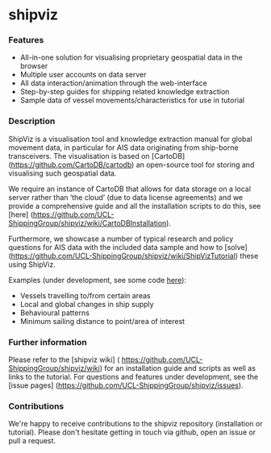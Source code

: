 # shipviz

### Features
* All-in-one solution for visualising proprietary geospatial data in the browser
* Multiple user accounts on data server
* All data interaction/animation through the web-interface
* Step-by-step guides for shipping related knowledge extraction
* Sample data of vessel movements/characteristics for use in tutorial


### Description

ShipViz is a visualisation tool and knowledge extraction manual for global movement data, in particular for AIS data originating from ship-borne transceivers.
The visualisation is based on [CartoDB] (https://github.com/CartoDB/cartodb) an open-source tool for storing and visualising such geospatial data.

We require an instance of CartoDB that allows for data storage on a local server rather than ‘the cloud’ (due to data license agreements) and we provide a comprehensive guide and all the installation scripts to do this, see [here] (https://github.com/UCL-ShippingGroup/shipviz/wiki/CartoDBInstallation).

Furthermore, we showcase a number of typical research and policy questions for AIS data with the included data sample and how to [solve] (https://github.com/UCL-ShippingGroup/shipviz/wiki/ShipVizTutorial) these using ShipViz.

Examples (under development, see some code [here](https://github.com/UCL-ShippingGroup/shipviz/tree/master/examples)):
* Vessels travelling to/from certain areas
* Local and global changes in ship supply
* Behavioural patterns
* Minimum sailing distance to point/area of interest

### Further information
Please refer to the [shipviz wiki] ( https://github.com/UCL-ShippingGroup/shipviz/wiki) for an installation guide and scripts as well as links to the tutorial. For questions and features under development, see the [issue pages] (https://github.com/UCL-ShippingGroup/shipviz/issues).

### Contributions
We're happy to receive contributions to the shipviz repository (installation or tutorial). Please don't hesitate getting in touch via github, open an issue or pull a request.
